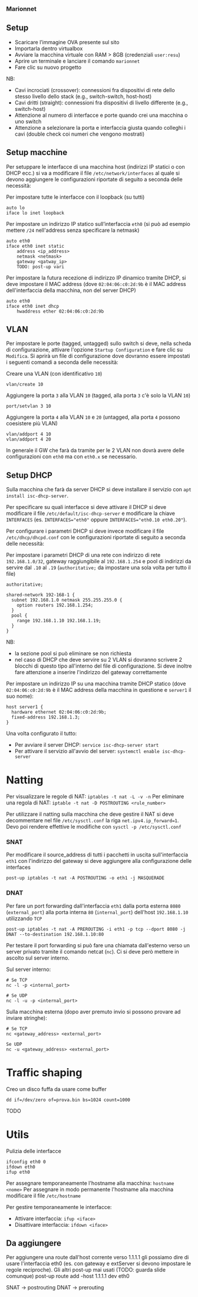 ### Marionnet
## Setup
- Scaricare l’immagine OVA presente sul sito
- Importarla dentro virtualbox
- Avviare la macchina virtuale con RAM > 8GB (credenziali `user:resu`)
- Aprire un terminale e lanciare il comando `marionnet`
- Fare clic su nuovo progetto

NB:
- Cavi incrociati (crossover): connessioni fra
dispositivi di rete dello stesso livello dello stack
(e.g., switch-switch, host-host)
- Cavi dritti (straight): connessioni fra dispositivi
di livello differente (e.g., switch-host)
- Attenzione al numero di interfacce e porte quando crei una macchina o uno switch
- Attenzione a selezionare la porta e interfaccia giusta quando colleghi i cavi (double check coi numeri che vengono mostrati)

## Setup macchine
Per setuppare le interfacce di una macchina host (indirizzi IP statici o con DHCP ecc.) si va a modificare il file `/etc/network/interfaces` al quale si devono aggiungere le configurazioni riportate di seguito a seconda delle necessità:

Per impostare tutte le interfacce con il loopback (su tutti)
```
auto lo 
iface lo inet loopback
```

Per impostare un indirizzo IP statico sull’interfaccia `eth0` (si può ad esempio mettere `/24` nell'address senza specificare la netmask)
```
auto eth0
iface eth0 inet static
	address <ip_address>	
    netmask <netmask>
	gateway <gatway_ip>
    TODO: post-up vari
```

Per impostare la futura recezione di indirizzo IP dinamico tramite DHCP, si deve impostare il MAC address (dove `02:04:06:c0:2d:9b` è il MAC address dell'interfaccia della macchina, non del server DHCP)
```
auto eth0
iface eth0 inet dhcp
    hwaddress ether 02:04:06:c0:2d:9b
```

## VLAN
Per impostare le porte (tagged, untagged) sullo switch si deve, nella scheda di configurazione, attivare l'opzione `Startup Configuration` e fare clic su `Modifica`. Si aprirà un file di configurazione dove dovranno essere impostati i seguenti comandi a seconda delle necessità: 

Creare una VLAN (con identificativo `10`)
```
vlan/create 10
```

Aggiungere la porta `3` alla VLAN `10` (tagged, alla porta `3` c'è solo la VLAN `10`)
```
port/setvlan 3 10
```

Aggiungere la porta `4` alla VLAN `10` e `20` (untagged, alla porta `4` possono coesistere più VLAN)
```
vlan/addport 4 10
vlan/addport 4 20
```

In generale il GW che farà da tramite per le 2 VLAN non dovrà avere delle configurazioni con `eth0` ma con `eth0.x` se necessario.

## Setup DHCP
Sulla macchina che farà da server DHCP si deve installare il servizio con `apt install isc-dhcp-server`.

Per specificare su quali interfacce si deve attivare il DHCP si deve modificare il file `/etc/default/isc-dhcp-server` e modificare la chiave `INTERFACES` (es. `INTERFACES="eth0"` oppure `INTERFACES="eth0.10 eth0.20"`).

Per configurare i parametri DHCP si deve invece modificare il file `/etc/dhcp/dhcpd.conf` con le configurazioni riportate di seguito a seconda delle necessità:

Per impostare i parametri DHCP di una rete con indirizzo di rete `192.168.1.0/32`, gateway raggiungibile al `192.168.1.254` e pool di indirizzi da servire dal `.10` al `.19` (`authoritative;` da impostare una sola volta per tutto il file)
```
authoritative;

shared-network 192-168-1 {
  subnet 192.168.1.0 netmask 255.255.255.0 {
    option routers 192.168.1.254;
  }
  pool {
    range 192.168.1.10 192.168.1.19;
  }
}
```

NB: 
- la sezione pool si può eliminare se non richiesta
- nel caso di DHCP che deve servire su 2 VLAN si dovranno scrivere 2 blocchi di questo tipo all'interno del file di configurazione. Si deve inoltre fare attenzione a inserire l'indirizzo del gateway correttamente

Per impostare un indirizzo IP su una macchina tramite DHCP statico (dove ` 02:04:06:c0:2d:9b` è il MAC address della macchina in questione e `server1` il suo nome):
```
host server1 {
  hardware ethernet 02:04:06:c0:2d:9b;
  fixed-address 192.168.1.3;
}
``` 

Una volta configurato il tutto:
- Per avviare il server DHCP: `service isc-dhcp-server start`
- Per attivare il servizio all'avvio del server: `systemctl enable isc-dhcp-server`

# Natting

Per visualizzare le regole di NAT: `iptables -t nat -L -v -n`
Per eliminare una regola di NAT: `iptable -t nat -D POSTROUTING <rule_number>`

Per utilizzare il natting sulla macchina che deve gestire il NAT si deve decommentare nel file `/etc/sysctl.conf` la riga `net.ipv4.ip_forward=1`. Devo poi rendere effettive le modifiche con `sysctl -p /etc/sysctl.conf`

### SNAT
Per modificare il source_address di tutti i pacchetti in uscita sull'interfaccia `eth1` con l'indirizzo del gateway si deve aggiungere alla configurazione delle interfaces

```
post-up iptables -t nat -A POSTROUTING -o eth1 -j MASQUERADE
```

### DNAT

Per fare un port forwarding dall'interfaccia `eth1` dalla porta esterna `8080` (`external_port`) alla porta interna `80` (`internal_port`) dell'host `192.168.1.10` utilizzando `TCP`
```
post-up iptables -t nat -A PREROUTING -i eth1 -p tcp --dport 8080 -j DNAT --to-destination 192.168.1.10:80
```

Per testare il port forwarding si può fare una chiamata dall'esterno verso un server privato tramite il comando netcat (`nc`). Ci si deve però mettere in ascolto sul server interno.

Sul server interno:
```
# Se TCP
nc -l -p <internal_port>

# Se UDP
nc -l -u -p <internal_port> 
```

Sulla macchina esterna (dopo aver premuto invio si possono provare ad inviare stringhe):
```
# Se TCP
nc <gateway_address> <external_port>

Se UDP
nc -u <gateway_address> <external_port>
```

# Traffic shaping
Creo un disco fuffa da usare come buffer
```
dd if=/dev/zero of=prova.bin bs=1024 count=1000
```

TODO

# Utils
Pulizia delle interfacce
```
ifconfig eth0 0
ifdown eth0
ifup eth0
```

Per assegnare temporaneamente l'hostname alla macchina: `hostname <nome>`
Per assegnare in modo permanente l'hostname alla macchina modificare il file `/etc/hostname`

Per gestire temporaneamente le interfacce:
- Attivare interfaccia: `ifup <iface>`
- Disattivare interfaccia: `ifdown <iface>`

## Da aggiungere
Per aggiungere una route dall'host corrente verso 1.1.1.1 gli possiamo dire di usare l'interfaccia eth0 (es. con gateway e extServer si devono impostare le regole reciproche). Gli altri post-up mai usati (TODO: guarda slide comunque)
post-up route add -host 1.1.1.1 dev eth0


SNAT -> postrouting
DNAT -> prerouting
